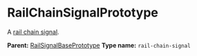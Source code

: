 # RailChainSignalPrototype

A [rail chain signal](https://wiki.factorio.com/Rail_chain_signal).

**Parent:** [RailSignalBasePrototype](RailSignalBasePrototype.md)
**Type name:** `rail-chain-signal`

